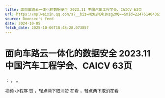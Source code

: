 ```yaml
---
title: 面向车路云一体化的数据安全 2023.11 中国汽车工程学会、CAICV 63页
url: https://mp.weixin.qq.com/s?__biz=MzU2MDk1Nzg2MQ==&mid=2247614043&idx=1&sn=331951e1f0b43b77c8b012c693afe4cf
source: Doonsec's feed
date: 2024-10-05
fetch_date: 2025-10-06T18:48:28.073857
---
```


# 面向车路云一体化的数据安全 2023.11 中国汽车工程学会、CAICV 63页

：
，
。

视频
小程序
赞
，轻点两下取消赞
在看
，轻点两下取消在看